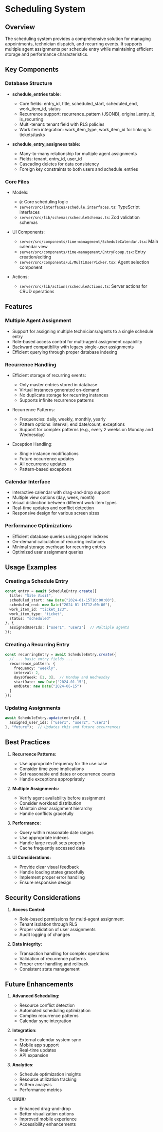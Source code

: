 # Scheduling System

## Overview
The scheduling system provides a comprehensive solution for managing appointments, technician dispatch, and recurring events. It supports multiple agent assignments per schedule entry while maintaining efficient storage and performance characteristics.

## Key Components

### Database Structure
* **schedule_entries table:**
  - Core fields: entry_id, title, scheduled_start, scheduled_end, work_item_id, status
  - Recurrence support: recurrence_pattern (JSONB), original_entry_id, is_recurring
  - Multi-tenant: tenant field with RLS policies
  - Work item integration: work_item_type, work_item_id for linking to tickets/tasks

* **schedule_entry_assignees table:**
  - Many-to-many relationship for multiple agent assignments
  - Fields: tenant, entry_id, user_id
  - Cascading deletes for data consistency
  - Foreign key constraints to both users and schedule_entries

### Core Files
* Models:
  - `@`: Core scheduling logic
  - `server/src/interfaces/schedule.interfaces.ts`: TypeScript interfaces
  - `server/src/lib/schemas/scheduleSchemas.ts`: Zod validation schemas

* UI Components:
  - `server/src/components/time-management/ScheduleCalendar.tsx`: Main calendar view
  - `server/src/components/time-management/EntryPopup.tsx`: Entry creation/editing
  - `server/src/components/ui/MultiUserPicker.tsx`: Agent selection component

* Actions:
  - `server/src/lib/actions/scheduleActions.ts`: Server actions for CRUD operations

## Features

### Multiple Agent Assignment
* Support for assigning multiple technicians/agents to a single schedule entry
* Role-based access control for multi-agent assignment capability
* Backward compatibility with legacy single-user assignments
* Efficient querying through proper database indexing

### Recurrence Handling
* Efficient storage of recurring events:
  - Only master entries stored in database
  - Virtual instances generated on-demand
  - No duplicate storage for recurring instances
  - Supports infinite recurrence patterns

* Recurrence Patterns:
  - Frequencies: daily, weekly, monthly, yearly
  - Pattern options: interval, end date/count, exceptions
  - Support for complex patterns (e.g., every 2 weeks on Monday and Wednesday)

* Exception Handling:
  - Single instance modifications
  - Future occurrence updates
  - All occurrence updates
  - Pattern-based exceptions

### Calendar Interface
* Interactive calendar with drag-and-drop support
* Multiple view options (day, week, month)
* Visual distinction between different work item types
* Real-time updates and conflict detection
* Responsive design for various screen sizes

### Performance Optimizations
* Efficient database queries using proper indexes
* On-demand calculation of recurring instances
* Minimal storage overhead for recurring entries
* Optimized user assignment queries

## Usage Examples

### Creating a Schedule Entry
```typescript
const entry = await ScheduleEntry.create({
  title: "Site Visit",
  scheduled_start: new Date("2024-01-15T10:00:00"),
  scheduled_end: new Date("2024-01-15T12:00:00"),
  work_item_id: "ticket_123",
  work_item_type: "ticket",
  status: "scheduled"
}, {
  assignedUserIds: ["user1", "user2"]  // Multiple agents
});
```

### Creating a Recurring Entry
```typescript
const recurringEntry = await ScheduleEntry.create({
  // ... basic entry fields ...
  recurrence_pattern: {
    frequency: "weekly",
    interval: 2,
    daysOfWeek: [1, 3],  // Monday and Wednesday
    startDate: new Date("2024-01-15"),
    endDate: new Date("2024-06-15")
  }
});
```

### Updating Assignments
```typescript
await ScheduleEntry.update(entryId, {
  assigned_user_ids: ["user1", "user2", "user3"]
}, "future");  // Updates this and future occurrences
```

## Best Practices

1. **Recurrence Patterns:**
   - Use appropriate frequency for the use case
   - Consider time zone implications
   - Set reasonable end dates or occurrence counts
   - Handle exceptions appropriately

2. **Multiple Assignments:**
   - Verify agent availability before assignment
   - Consider workload distribution
   - Maintain clear assignment hierarchy
   - Handle conflicts gracefully

3. **Performance:**
   - Query within reasonable date ranges
   - Use appropriate indexes
   - Handle large result sets properly
   - Cache frequently accessed data

4. **UI Considerations:**
   - Provide clear visual feedback
   - Handle loading states gracefully
   - Implement proper error handling
   - Ensure responsive design

## Security Considerations

1. **Access Control:**
   - Role-based permissions for multi-agent assignment
   - Tenant isolation through RLS
   - Proper validation of user assignments
   - Audit logging of changes

2. **Data Integrity:**
   - Transaction handling for complex operations
   - Validation of recurrence patterns
   - Proper error handling and rollback
   - Consistent state management

## Future Enhancements

1. **Advanced Scheduling:**
   - Resource conflict detection
   - Automated scheduling optimization
   - Complex recurrence patterns
   - Calendar sync integration

2. **Integration:**
   - External calendar system sync
   - Mobile app support
   - Real-time updates
   - API expansion

3. **Analytics:**
   - Schedule optimization insights
   - Resource utilization tracking
   - Pattern analysis
   - Performance metrics

4. **UI/UX:**
   - Enhanced drag-and-drop
   - Better visualization options
   - Improved mobile experience
   - Accessibility enhancements
